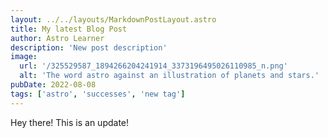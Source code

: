 ```yaml
---
layout: ../../layouts/MarkdownPostLayout.astro
title: My latest Blog Post
author: Astro Learner
description: 'New post description'
image:
  url: '/325529587_1894266204241914_3373196495026110985_n.png'
  alt: 'The word astro against an illustration of planets and stars.'
pubDate: 2022-08-08
tags: ['astro', 'successes', 'new tag']
---
```


Hey there! This is an update!
